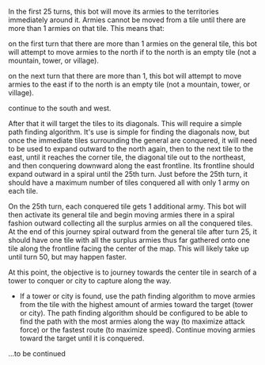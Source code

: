 In the first 25 turns, this bot will move its armies to the territories 
immediately around it. Armies cannot be moved from a tile until there are
more than 1 armies on that tile. This means that:

on the first turn that there are more than 1 armies on the general tile,
this bot will attempt to move armies to the north if
to the north is an empty tile (not a mountain, tower, or village).

on the next turn that there are more than 1,
this bot will attempt to move armies to the east if
to the north is an empty tile (not a mountain, tower, or village).

continue to the south and west.

After that it will target the tiles to its diagonals. This will require a simple
path finding algorithm. It's use is simple for finding the diagonals now, but once
the immediate tiles surrounding the general are conquered, it will need to be used
to expand outward to the north again, then to the next tile to the east, until
it reaches the corner tile, the diagonal tile out to the northeast, and then 
conquering downward along the east frontline. Its frontline should expand
outward in a spiral until the 25th turn. Just before the 25th turn, it should
have a maximum number of tiles conquered all with only 1 army on each tile.

On the 25th turn, each conquered tile gets 1 additional army.
This bot will then activate its general tile and begin moving armies there in a
spiral fashion outward collecting all the surplus armies on all the conquered tiles.
At the end of this journey spiral outward from the general tile after turn 25,
it should have one tile with all the surplus armies thus far gathered onto one tile
along the frontline facing the center of the map. This will likely take up until
turn 50, but may happen faster. 

At this point, the objective is to journey towards the center tile in search
of a tower to conquer or city to capture along the way.

- If a tower or city is found, use the path finding algorithm to move armies from the 
tile with the highest amount of armies toward the target (tower or city). The path finding
algorithm should be configured to be able to find the path with the most armies along the way
(to maximize attack force) or the fastest route (to maximize speed). Continue moving
armies toward the target until it is conquered.

...to be continued